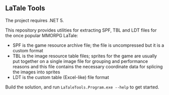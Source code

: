 LaTale Tools
---

The project requires .NET 5.

This repository provides utilities for extracting SPF, TBL and LDT files for the once popular MMORPG LaTale:
* SPF is the game resource archive file; the file is uncompressed but it is a custom format
* TBL is the image resource table files; sprites for the game are usually put together on a single image file for grouping and performance reasons and this file contains the necessary coordinate data for splicing the images into sprites
* LDT is the custom table (Excel-like) file format

Build the solution, and run `LaTaleTools.Program.exe --help` to get started.